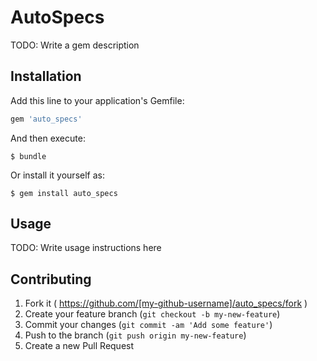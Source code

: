 # AutoSpecs

TODO: Write a gem description

## Installation

Add this line to your application's Gemfile:

```ruby
gem 'auto_specs'
```

And then execute:

    $ bundle

Or install it yourself as:

    $ gem install auto_specs

## Usage

TODO: Write usage instructions here

## Contributing

1. Fork it ( https://github.com/[my-github-username]/auto_specs/fork )
2. Create your feature branch (`git checkout -b my-new-feature`)
3. Commit your changes (`git commit -am 'Add some feature'`)
4. Push to the branch (`git push origin my-new-feature`)
5. Create a new Pull Request
